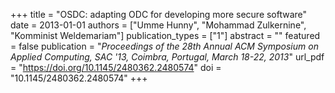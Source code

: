 +++
title = "OSDC: adapting ODC for developing more secure software"
date = 2013-01-01
authors = ["Umme Hunny", "Mohammad Zulkernine", "Komminist Weldemariam"]
publication_types = ["1"]
abstract = ""
featured = false
publication = "*Proceedings of the 28th Annual ACM Symposium on Applied Computing, SAC '13, Coimbra, Portugal, March 18-22, 2013*"
url_pdf = "https://doi.org/10.1145/2480362.2480574"
doi = "10.1145/2480362.2480574"
+++

